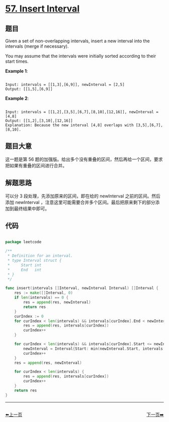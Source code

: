 # [57. Insert Interval](https://leetcode.com/problems/insert-interval/)

## 题目

Given a set of non-overlapping intervals, insert a new interval into the intervals (merge if necessary).

You may assume that the intervals were initially sorted according to their start times.

**Example 1**:  

```

Input: intervals = [[1,3],[6,9]], newInterval = [2,5]
Output: [[1,5],[6,9]]

```

**Example 2**:  

```

Input: intervals = [[1,2],[3,5],[6,7],[8,10],[12,16]], newInterval = [4,8]
Output: [[1,2],[3,10],[12,16]]
Explanation: Because the new interval [4,8] overlaps with [3,5],[6,7],[8,10].

```

## 题目大意

这一题是第 56 题的加强版。给出多个没有重叠的区间，然后再给一个区间，要求把如果有重叠的区间进行合并。

## 解题思路

可以分 3 段处理，先添加原来的区间，即在给的 newInterval 之前的区间。然后添加 newInterval ，注意这里可能需要合并多个区间。最后把原来剩下的部分添加到最终结果中即可。

## 代码

```go

package leetcode

/**
 * Definition for an interval.
 * type Interval struct {
 *	   Start int
 *	   End   int
 * }
 */

func insert(intervals []Interval, newInterval Interval) []Interval {
	res := make([]Interval, 0)
	if len(intervals) == 0 {
		res = append(res, newInterval)
		return res
	}
	curIndex := 0
	for curIndex < len(intervals) && intervals[curIndex].End < newInterval.Start {
		res = append(res, intervals[curIndex])
		curIndex++
	}

	for curIndex < len(intervals) && intervals[curIndex].Start <= newInterval.End {
		newInterval = Interval{Start: min(newInterval.Start, intervals[curIndex].Start), End: max(newInterval.End, intervals[curIndex].End)}
		curIndex++
	}
	res = append(res, newInterval)

	for curIndex < len(intervals) {
		res = append(res, intervals[curIndex])
		curIndex++
	}
	return res
}

```


----------------------------------------------
<div style="display: flex;justify-content: space-between;align-items: center;">
<p><a href="https://books.halfrost.com/leetcode/ChapterFour/0056.Merge-Intervals/">⬅️上一页</a></p>
<p><a href="https://books.halfrost.com/leetcode/ChapterFour/0059.Spiral-Matrix-II/">下一页➡️</a></p>
</div>
